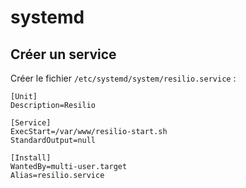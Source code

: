 systemd
=======

Créer un service
----------------

Créer le fichier `/etc/systemd/system/resilio.service` :

```
[Unit]
Description=Resilio

[Service]
ExecStart=/var/www/resilio-start.sh
StandardOutput=null

[Install]
WantedBy=multi-user.target
Alias=resilio.service
```

